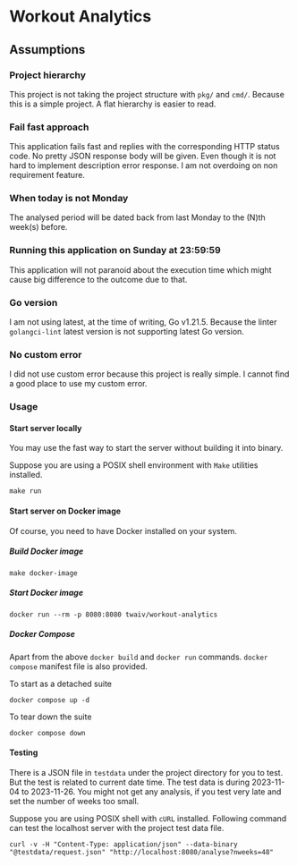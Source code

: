 Workout Analytics
====

## Assumptions

### Project hierarchy
This project is not taking the project structure with `pkg/` and `cmd/`.
Because this is a simple project. A flat hierarchy is easier to read.

### Fail fast approach
This application fails fast and replies with the corresponding HTTP status code.
No pretty JSON response body will be given. Even though it is not hard to implement description error response. 
I am not overdoing on non requirement feature.

### When today is not Monday
The analysed period will be dated back from last Monday to the (N)th week(s) before.

### Running this application on Sunday at 23:59:59
This application will not paranoid about the execution time which might cause big difference to the outcome due to that.

### Go version
I am not using latest, at the time of writing, Go v1.21.5.
Because the linter `golangci-lint` latest version is not supporting latest Go version.

### No custom error
I did not use custom error because this project is really simple.
I cannot find a good place to use my custom error. 


### Usage

#### Start server locally
You may use the fast way to start the server without building it into binary.

Suppose you are using a POSIX shell environment with `Make` utilities installed.
```shell
make run
```

#### Start server on Docker image
Of course, you need to have Docker installed on your system.

##### Build Docker image
```shell
make docker-image
```

##### Start Docker image
```shell
docker run --rm -p 8080:8080 twaiv/workout-analytics
```

##### Docker Compose
Apart from the above `docker build` and `docker run` commands. `docker compose` manifest file is also provided.

To start as a detached suite
```shell
docker compose up -d
```

To tear down the suite
```shell
docker compose down
```


#### Testing
There is a JSON file in `testdata` under the project directory for you to test. But the test is related to current date time.
The test data is during 2023-11-04 to 2023-11-26. You might not get any analysis, if you test very late and set the number of weeks too small.

Suppose you are using POSIX shell with `cURL` installed. Following command can test the localhost server with the project test data file. 
```shell
curl -v -H "Content-Type: application/json" --data-binary "@testdata/request.json" "http://localhost:8080/analyse?nweeks=48"
```